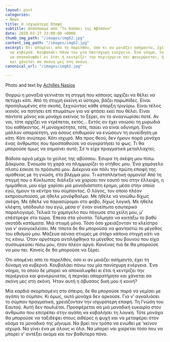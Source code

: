 ```yaml
---
layout: post
categories:
- News
title: Η ισχυρότερη Επαφή
subtitle: Απόσπασμα από "Το Καπάκι της Αβύσσου"
date: 2020-03-27 23:00:00 +0000
thumb_img_path: "/images/img62.jpg"
content_img_path: "/images/img62.jpg"
excerpt: Ότι απομένει από το παρελθόν, όσο κι αν μοιάζει ασήμαντο, έχει τη δύναμη
  να κυβερνά. Κουβαλάει πάνω του μία πανίσχυρη ενέργεια. Ένα νόημα, το οποίο δε μπορεί
  να αποκαλυφθεί κι έτσι ή κεντρίζει την περιέργεια και φανερώνεται, ή περνάει απαρατήρητο
  και χάνεται σα σκόνη μες στη σκόνη.
canonical_url: "/images/img62.jpg"

---
```

Photo and text by <a href="https://anikon.org/" target="blank">Achilles Nasios</a>

Θαρρώ η μοναξιά γεννιέται τη στιγμή που κάποιος αρχίζει να θέλει να πετύχει κάτι. Από τη στιγμή εκείνη κι ύστερα, βάζει παρωπίδες. Είναι προσηλωμένος στο σκοπό, ξεχνώντας κάθε ύπαρξη τριγύρω. Είναι τέλος ικανός να πατήσει επί πτωμάτων για να φτάσει εκεί που θέλει. Είναι πάντοτε μόνος και μονάχα εκείνος το ξέρει, αν το αναγνωρίσει ποτέ. Αν ναι, τότε αρχίζει να ντρέπεται, εκτός... Εκτός αν έχει νοιώσει τη μυρωδιά του καθήκοντος. Η μοναχικότητα, τότε, παύει να είναι οδυνηρή. Είναι μάλλον απαραίτητη, για όσους επιθυμούν να ενώσουν τη συνείδηση με κάτι. Κάτι ανώτερο. Κάτι ισχυρό. Μα προς θεού, δεν ήμουν παρά μονάχα ένας άνθρωπος που προσπαθούσε να συγκρατήσει το φως. Τι θα μπορούσε όμως να σημαίνει αυτό; Σε τι είχα πραγματικά μεταλλαχτεί;

Βάδισα αργά μέχρι το χείλος της αβύσσου. Έσυρα τη σκέψη μου πίσω. Δάκρυσα. Ένοιωσα τη χαρά να πλημμυρίζει το στήθος μου. Ένα χαμόγελο πλατύ έσκισε το πρόσωπό μου. Διέκρινα και πάλι την πρώτη επαφή της αμάθειας με τη γνώση, στο βλέμμα μου. Τι καταπληκτική αρμονία! Από τη στιγμή που ο Κύκλωπας διάλεξε να χαρίσει τον εαυτό του στην έλλειψη, η ημιμάθεια, μου είχε χαρίσει μία μονοδιάστατη έρημο, μέσα στην οποία εγώ, ήμουν το κέντρο του σύμπαντος. Ο λόγος, τον οποίο πλέον εκπροσωπούσα, με ήθελε μονόφθαλμο. Με ήθελε να νοιώθω δίχως σκέψη. Με ήθελε να παρασύρομαι στο φόβο, δίχως λογική. Με ήθελε κλέφτη, υπόδουλο του εγώ, μέσα σ’ έναν ανείπωτο εσωτερικό παραλογισμό. Τελικά το χαμόγελο που πάγωσε στα χείλη μου, μ’ επέστρεψε στο τώρα. Έπεσα στα γόνατα. Τόλμησα να κοιτάξω το βαθύ σκοτάδι κατάματα. Μιά στιγμή μόνο. Τόσο όσο χρειάζονταν το κλείστρο για ν’ ανοιγοκλείσει. Με τίποτα δε θα μπορούσα να φανταστώ το μέγεθος του εθισμού μου. Μάζευα αέναα στιγμές με στόχο κάποια στιγμή κάτι να τις κάνω. Όταν αργότερα αντιλήφθηκα το μέγεθος του βουνού που είχα συσσωρεύσει πίσω μου, ήταν πλέον αργά. Κανένας πιά δε θα μπορούσε να μου πει. Κανείς δε θα μπορούσε να ξέρει.

Ότι απομένει από το παρελθόν, όσο κι αν μοιάζει ασήμαντο, έχει τη δύναμη να κυβερνά. Κουβαλάει πάνω του μία πανίσχυρη ενέργεια. Ένα νόημα, το οποίο δε μπορεί να αποκαλυφθεί κι έτσι ή κεντρίζει την περιέργεια και φανερώνεται, ή περνάει απαρατήρητο και χάνεται σα σκόνη μες στη σκόνη. Ήταν αυτή η άβυσσος δική μου ή κοινή?

Μία καρδιά σκορπισμένη στο άπειρο, δε θα μπορούσε παρά να γεμίσει με αγάπη το σύμπαν. Κι όμως, αυτό μονάχα δεν αρκούσε. Για ν’ αγκαλιάσει το σύμπαν πραγματικά, χρειάζονταν την ισχυρότερη επαφή. Τη Γνώση του Εαυτού. Αυτή δεν πουλιέται. Προσφέρεται σα μιά μοναδική ευκαιρία στον άνθρωπο που επιτρέπει στην αγάπη να καβαλήσει τη λογική. Τότε μονάχα θα μπορούσε να ταξιδέψει στους αιθέρες η ψυχή και να μεταφέρει στον κόσμο το μοναδικό της μήνυμα. Να βρεί τον τρόπο να ενωθεί με ‘κείνον ισχυρά. Να γίνει ένα με όλους κι όλα. Να μπορεί ναι χαίρεται τόσο που να μπορεί ν’ αντέξει ακόμα και τον βαθύτερο πόνο.